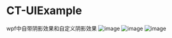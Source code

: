 # CT-UIExample
wpf中自带阴影效果和自定义阴影效果
![image](https://github.com/CSGarden/CT-UIExample/assets/74392415/5911d31a-5192-480a-8554-c381e3a4552d)
![image](https://github.com/CSGarden/CT-UIExample/assets/74392415/aa7029f2-eac2-4a3c-862d-6f01fe8ec10e)
![image](https://github.com/CSGarden/CT-UIExample/assets/74392415/48e39177-e0ac-4c0f-b892-22da0c2a9dcd)
